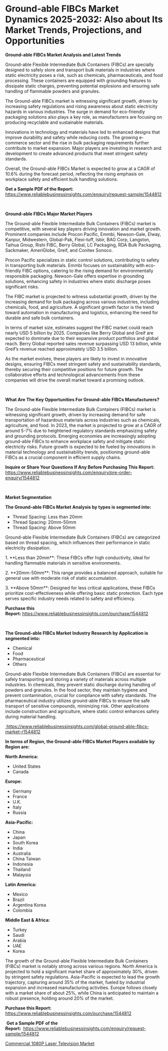 <p><h1>Ground-able FIBCs Market Dynamics 2025-2032: Also about Its Market Trends, Projections, and Opportunities</h1></p><p><strong>Ground-able FIBCs Market Analysis and Latest Trends</strong></p>
<p><p>Ground-able Flexible Intermediate Bulk Containers (FIBCs) are specially designed to safely store and transport bulk materials in industries where static electricity poses a risk, such as chemicals, pharmaceuticals, and food processing. These containers are equipped with grounding features to dissipate static charges, preventing potential explosions and ensuring safe handling of flammable powders and granules.</p><p>The Ground-able FIBCs market is witnessing significant growth, driven by increasing safety regulations and rising awareness about static electricity hazards in various industries. The surge in demand for eco-friendly packaging solutions also plays a key role, as manufacturers are focusing on producing recyclable and sustainable materials.</p><p>Innovations in technology and materials have led to enhanced designs that improve durability and safety while reducing costs. The growing e-commerce sector and the rise in bulk packaging requirements further contribute to market expansion. Major players are investing in research and development to create advanced products that meet stringent safety standards.</p><p>Overall, the Ground-able FIBCs Market is expected to grow at a CAGR of 10.6% during the forecast period, reflecting the rising emphasis on workplace safety and efficient bulk handling solutions.</p></p>
<p><strong>Get a Sample PDF of the Report:&nbsp;</strong> <a href="https://www.reliablebusinessinsights.com/enquiry/request-sample/1544812?utm_campaign=3100&utm_medium=2&utm_source=Github&utm_content=ia&utm_term=05042025&utm_id=ground-able-fibcs">https://www.reliablebusinessinsights.com/enquiry/request-sample/1544812</a></p>
<p>&nbsp;</p>
<p><strong>Ground-able FIBCs Major Market Players</strong></p>
<p><p>The Ground-able Flexible Intermediate Bulk Containers (FIBCs) market is competitive, with several key players driving innovation and market growth. Prominent companies include Procon Pacific, Emmbi, Newson-Gale, Elway, Kanpur, Midwestern, Global-Pak, Flexi-tuff, Isbir, BAG Corp, Langston, Taihua Group, Rishi FIBC, Berry Global, LC Packaging, RDA Bulk Packaging, Sackmaker, AmeriGlobe, Greif, and Conitex Sonoco.</p><p>Procon Pacific specializes in static control solutions, contributing to safety in transporting bulk materials. Emmbi focuses on sustainability with eco-friendly FIBC options, catering to the rising demand for environmentally responsible packaging. Newson-Gale offers expertise in grounding solutions, enhancing safety in industries where static discharge poses significant risks.</p><p>The FIBC market is projected to witness substantial growth, driven by the increasing demand for bulk packaging across various industries, including chemicals, food, and agriculture. A significant growth factor is the trend toward automation in manufacturing and logistics, enhancing the need for durable and safe bulk containers.</p><p>In terms of market size, estimates suggest the FIBC market could reach nearly USD 5 billion by 2025. Companies like Berry Global and Greif are expected to dominate due to their expansive product portfolios and global reach. Berry Global reported sales revenue surpassing USD 13 billion, while Greif’s revenue reached approximately USD 3.5 billion.</p><p>As the market evolves, these players are likely to invest in innovative designs, ensuring FIBCs meet stringent safety and sustainability standards, thereby securing their competitive positions for future growth. The collaborative efforts and technological advancements from these companies will drive the overall market toward a promising outlook.</p></p>
<p>&nbsp;</p>
<p><strong>What Are The Key Opportunities For Ground-able FIBCs Manufacturers?</strong></p>
<p><p>The Ground-able Flexible Intermediate Bulk Containers (FIBCs) market is witnessing significant growth, driven by increasing demand for safe transportation of hazardous materials across industries such as chemicals, agriculture, and food. In 2023, the market is projected to grow at a CAGR of around 5-7% due to heightened regulatory standards emphasizing safety and grounding protocols. Emerging economies are increasingly adopting ground-able FIBCs to enhance workplace safety and mitigate static electricity risks. Future growth is expected to be fueled by innovations in material technology and sustainability trends, positioning ground-able FIBCs as a crucial component in efficient supply chains.</p></p>
<p><strong>Inquire or Share Your Questions If Any Before Purchasing This Report:</strong> <a href="https://www.reliablebusinessinsights.com/enquiry/pre-order-enquiry/1544812?utm_campaign=3100&utm_medium=2&utm_source=Github&utm_content=ia&utm_term=05042025&utm_id=ground-able-fibcs">https://www.reliablebusinessinsights.com/enquiry/pre-order-enquiry/1544812</a></p>
<p>&nbsp;</p>
<p><strong>Market Segmentation</strong></p>
<p><strong>The Ground-able FIBCs Market Analysis by types is segmented into:</strong></p>
<p><ul><li>Thread Spacing: Less than 20mm</li><li>Thread Spacing: 20mm-50mm</li><li>Thread Spacing: Above 50mm</li></ul></p>
<p><p>Ground-able Flexible Intermediate Bulk Containers (FIBCs) are categorized based on thread spacing, which influences their performance in static electricity dissipation. </p><p>1. **Less than 20mm**: These FIBCs offer high conductivity, ideal for handling flammable materials in sensitive environments.</p><p>  </p><p>2. **20mm-50mm**: This range provides a balanced approach, suitable for general use with moderate risk of static accumulation.</p><p>  </p><p>3. **Above 50mm**: Designed for less critical applications, these FIBCs prioritize cost-effectiveness while offering basic static protection. Each type serves specific industry needs related to safety and efficiency.</p></p>
<p><strong>Purchase this Report:&nbsp;</strong><a href="https://www.reliablebusinessinsights.com/purchase/1544812?utm_campaign=3100&utm_medium=2&utm_source=Github&utm_content=ia&utm_term=05042025&utm_id=ground-able-fibcs">https://www.reliablebusinessinsights.com/purchase/1544812</a></p>
<p>&nbsp;</p>
<p><strong>The Ground-able FIBCs Market Industry Research by Application is segmented into:</strong></p>
<p><ul><li>Chemical</li><li>Food</li><li>Pharmaceutical</li><li>Others</li></ul></p>
<p><p>Ground-able Flexible Intermediate Bulk Containers (FIBCs) are essential for safely transporting and storing a variety of materials across multiple industries. In chemicals, they prevent static discharge during handling of powders and granules. In the food sector, they maintain hygiene and prevent contamination, crucial for compliance with safety standards. The pharmaceutical industry utilizes ground-able FIBCs to ensure the safe transport of sensitive compounds, minimizing risk. Other applications include construction and agriculture, where static control enhances safety during material handling.</p></p>
<p><a href="https://www.reliablebusinessinsights.com/global-ground-able-fibcs-market-r1544812?utm_campaign=3100&utm_medium=2&utm_source=Github&utm_content=ia&utm_term=05042025&utm_id=ground-able-fibcs">&nbsp;https://www.reliablebusinessinsights.com/global-ground-able-fibcs-market-r1544812</a></p>
<p><strong>In terms of Region, the Ground-able FIBCs Market Players available by Region are:</strong></p>
<p>
    <p> <strong> North America: </strong>
        <ul>
            <li>United States</li>
            <li>Canada</li>
        </ul>
        </p> 
    <p> <strong> Europe: </strong>
        <ul>
            <li>Germany</li>
            <li>France</li>
            <li>U.K.</li>
            <li>Italy</li>
            <li>Russia</li>
        </ul>
        </p> 
    <p> <strong> Asia-Pacific: </strong>
        <ul>
            <li>China</li>
            <li>Japan</li>
            <li>South Korea</li>
            <li>India</li>
            <li>Australia</li>
            <li>China Taiwan</li>
            <li>Indonesia</li>
            <li>Thailand</li>
            <li>Malaysia</li>
        </ul>
        </p> 
    <p> <strong> Latin America: </strong>
        <ul>
            <li>Mexico</li>
            <li>Brazil</li>
            <li>Argentina Korea</li>
            <li>Colombia</li>
        </ul>
        </p> 
    <p> <strong> Middle East & Africa: </strong>
        <ul>
            <li>Turkey</li>
            <li>Saudi</li>
            <li>Arabia</li>
            <li>UAE</li>
            <li>Korea</li>
        </ul>
    </p>
    </p>
<p><p>The growth of the Ground-able Flexible Intermediate Bulk Containers (FIBCs) market is notably strong across various regions. North America is projected to hold a significant market share of approximately 30%, driven by stringent safety regulations. Asia-Pacific is expected to lead the growth trajectory, capturing around 35% of the market, fueled by industrial expansion and increased manufacturing activities. Europe follows closely with a market share of about 25%, while China is anticipated to maintain a robust presence, holding around 20% of the market.</p></p>
<p><strong>Purchase this Report: </strong><a href="https://www.reliablebusinessinsights.com/purchase/1544812?utm_campaign=3100&utm_medium=2&utm_source=Github&utm_content=ia&utm_term=05042025&utm_id=ground-able-fibcs">https://www.reliablebusinessinsights.com/purchase/1544812</a></p>
<p>&nbsp;<strong>Get a Sample PDF of the Report:&nbsp;&nbsp;</strong><a href="https://www.reliablebusinessinsights.com/enquiry/request-sample/1544812?utm_campaign=3100&utm_medium=2&utm_source=Github&utm_content=ia&utm_term=05042025&utm_id=ground-able-fibcs">https://www.reliablebusinessinsights.com/enquiry/request-sample/1544812</a></p>
<p><strong></strong></p>
<p><p><a href="https://github.com/balapopepi/Market-Research-Report-List-1/blob/main/commercial-1080p-laser-television-market.md?utm_campaign=3100&utm_medium=2&utm_source=Github&utm_content=ia&utm_term=05042025&utm_id=ground-able-fibcs">Commercial 1080P Laser Television Market</a></p></p>